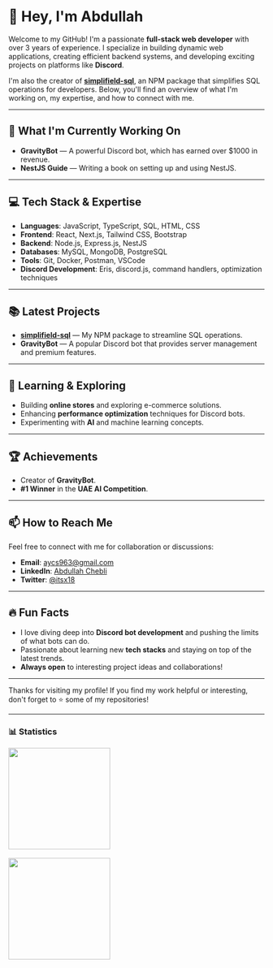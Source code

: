 # 👋 Hey, I'm Abdullah

Welcome to my GitHub! I'm a passionate **full-stack web developer** with over 3 years of experience. I specialize in building dynamic web applications, creating efficient backend systems, and developing exciting projects on platforms like **Discord**.

I'm also the creator of **[simplifield-sql](https://www.npmjs.com/package/simplifield-sql)**, an NPM package that simplifies SQL operations for developers. Below, you'll find an overview of what I'm working on, my expertise, and how to connect with me.

---

## 🚀 What I'm Currently Working On
- **GravityBot** — A powerful Discord bot, which has earned over $1000 in revenue.  
- **NestJS Guide** — Writing a book on setting up and using NestJS.

---

## 💻 Tech Stack & Expertise
- **Languages**: JavaScript, TypeScript, SQL, HTML, CSS
- **Frontend**: React, Next.js, Tailwind CSS, Bootstrap
- **Backend**: Node.js, Express.js, NestJS
- **Databases**: MySQL, MongoDB, PostgreSQL
- **Tools**: Git, Docker, Postman, VSCode
- **Discord Development**: Eris, discord.js, command handlers, optimization techniques

---

## 📚 Latest Projects
- **[simplifield-sql](https://www.npmjs.com/package/simplifield-sql)** — My NPM package to streamline SQL operations.
- **GravityBot** — A popular Discord bot that provides server management and premium features.

---

## 🌱 Learning & Exploring
- Building **online stores** and exploring e-commerce solutions.
- Enhancing **performance optimization** techniques for Discord bots.
- Experimenting with **AI** and machine learning concepts.

---

## 🏆 Achievements
- Creator of **GravityBot**.
- **#1 Winner** in the **UAE AI Competition**.

---

## 📫 How to Reach Me
Feel free to connect with me for collaboration or discussions:
- **Email**: aycs963@gmail.com
- **LinkedIn**: [Abdullah Chebli](https://www.linkedin.com/in/abdullah-chebli-244240279/)
- **Twitter**: [@itsx18](https://x.com/itsx18)

---

## 🔥 Fun Facts
- I love diving deep into **Discord bot development** and pushing the limits of what bots can do.
- Passionate about learning new **tech stacks** and staying on top of the latest trends.
- **Always open** to interesting project ideas and collaborations!

---

Thanks for visiting my profile! If you find my work helpful or interesting, don't forget to ⭐ some of my repositories!

---

### 📊 Statistics
<a href="https://discord.com/invite/gravitybot">
  <img align="center" height="200px" src="http://github-profile-summary-cards.vercel.app/api/cards/profile-details?username=i-tsx&theme=ayu_mirage" />
</a>
<br><br>
<a href="https://discord.com/invite/gravitybot">
  <img align="center" height="200px" src="https://github-profile-summary-cards.vercel.app/api/cards/most-commit-language?username=i-tsx&theme=ayu_mirage" />
</a>

